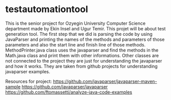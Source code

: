 # testautomationtool
This is the senior project for Ozyegin University Computer Science department made by Ekin Insel and Ugur Temir.
This projet will be about test generation tool.
The first step that we did is parsing the code by using JavaParser and printing the names of the methods and parameters of those parameters and also the start line and finish line of those methods.
MethodPrinter.java class uses the javaparser and find the methods in the Math.java class and print them with other informations.
Other classes are not connected to the project they are just for understanding the javaparser and how it works. They are taken from github projects for understanding javaparser examples.


Resources for project: https://github.com/javaparser/javaparser-maven-sample
https://github.com/javaparser/javaparser
https://github.com/ftomassetti/analyze-java-code-examples
